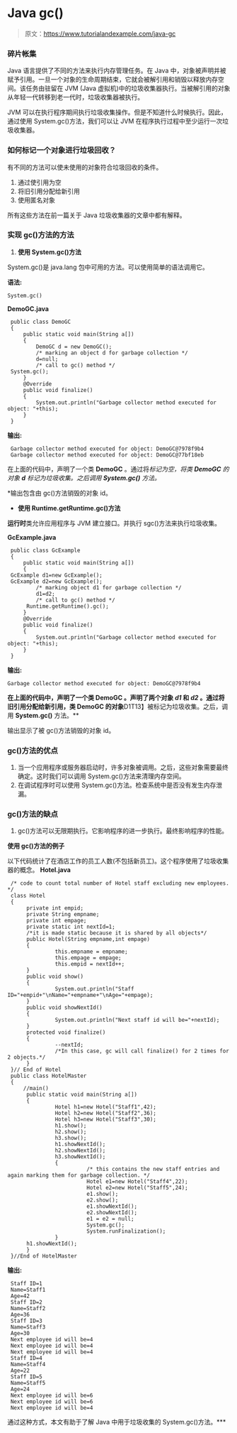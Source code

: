 # Java gc()

> 原文：<https://www.tutorialandexample.com/java-gc>

### 碎片帐集

Java 语言提供了不同的方法来执行内存管理任务。在 Java 中，对象被声明并被赋予引用。一旦一个对象的生命周期结束，它就会被解引用和销毁以释放内存空间。该任务由驻留在 JVM (Java 虚拟机)中的垃圾收集器执行。当被解引用的对象从年轻一代转移到老一代时，垃圾收集器被执行。

JVM 可以在执行程序期间执行垃圾收集操作。但是不知道什么时候执行。因此，通过使用 System.gc()方法，我们可以让 JVM 在程序执行过程中至少运行一次垃圾收集器。

### 如何标记一个对象进行垃圾回收？

有不同的方法可以使未使用的对象符合垃圾回收的条件。

1.  通过使引用为空
2.  将旧引用分配给新引用
3.  使用匿名对象

所有这些方法在前一篇关于 Java 垃圾收集器的文章中都有解释。

### 实现 gc()方法的方法

1.  **使用 System.gc()方法**

System.gc()是 java.lang 包中可用的方法。可以使用简单的语法调用它。

**语法:**

```
System.gc()
```

**DemoGC.java**

```
 public class DemoGC
 {
     public static void main(String a[])
     {     
         DemoGC d = new DemoGC(); 
         /* marking an object d for garbage collection */
         d=null; 
         /* call to gc() method */
 System.gc(); 
     }
     @Override
     public void finalize()
     {
         System.out.println("Garbage collector method executed for object: "+this);
     }
 } 
```

**输出:**

```
 Garbage collector method executed for object: DemoGC@7978f9b4
 Garbage collector method executed for object: DemoGC@77bf18eb 
```

在上面的代码中，声明了一个类 **DemoGC** 。通过将*标记为空，将类 **DemoGC** 的对象 ***d*** 标记为垃圾收集。之后调用 **System.gc()** 方法。*

 *输出包含由 gc()方法销毁的对象 id。

*   **使用 Runtime.getRuntime.gc()方法**

**运行时**类允许应用程序与 JVM 建立接口。并执行 sgc()方法来执行垃圾收集。

**GcExample.java**

```
 public class GcExample
 {
     public static void main(String a[])
     {
 GcExample d1=new GcExample();
 GcExample d2=new GcExample();
         /* marking object d1 for garbage collection */
         d1=d2;
         /* call to gc() method */
      Runtime.getRuntime().gc();
     }
     @Override
     public void finalize()
     {
         System.out.println("Garbage collector method executed for object: "+this);
     }
 } 
```

**输出:**

```
Garbage collector method executed for object: DemoGC@7978f9b4
```

 **在上面的代码中，声明了一个类 **DemoGC** 。声明了两个对象 ***d1*** 和 ***d2*** 。通过将旧引用分配给新引用，类 **DemoGC** 的对象**D1T13】被标记为垃圾收集。之后，调用 **System.gc()** 方法。**

输出显示了被 gc()方法销毁的对象 id。

### gc()方法的优点

1.  当一个应用程序或服务器启动时，许多对象被调用。之后，这些对象需要最终确定。这时我们可以调用 System.gc()方法来清理内存空间。
2.  在调试程序时可以使用 System.gc()方法。检查系统中是否没有发生内存泄漏。

### gc()方法的缺点

1.  gc()方法可以无限期执行。它影响程序的进一步执行。最终影响程序的性能。

**使用 gc()方法的例子**

以下代码统计了在酒店工作的员工人数(不包括新员工)。这个程序使用了垃圾收集器的概念。
**Hotel.java**

```
 /* code to count total number of Hotel staff excluding new employees. */
 class Hotel
 {
      private int empid;
      private String empname;
      private int empage;
      private static int nextId=1;
      /*it is made static because it is shared by all objects*/
      public Hotel(String empname,int empage)
      {
               this.empname = empname;
               this.empage = empage;
               this.empid = nextId++;
      }
      public void show()
      {
               System.out.println("Staff ID="+empid+"\nName="+empname+"\nAge="+empage);
      }
      public void showNextId()
      {
               System.out.println("Next staff id will be="+nextId);
      }
      protected void finalize()
      {
               --nextId;
               /*In this case, gc will call finalize() for 2 times for 2 objects.*/
      }
 }// End of Hotel
 public class HotelMaster
 {
     //main()
      public static void main(String a[])
      {
               Hotel h1=new Hotel("Staff1",42);
               Hotel h2=new Hotel("Staff2",36);
               Hotel h3=new Hotel("Staff3",30);
               h1.show();
               h2.show();
               h3.show();
               h1.showNextId();
               h2.showNextId();
               h3.showNextId();
               {
                         /* this contains the new staff entries and again marking them for garbage collection. */
                         Hotel e1=new Hotel("Staff4",22);    
                         Hotel e2=new Hotel("Staff5",24);
                         e1.show();
                         e2.show();
                         e1.showNextId();
                         e2.showNextId();
                         e1 = e2 = null;
                         System.gc();
                         System.runFinalization();
               }
      h1.showNextId();
      }
 }//End of HotelMaster 
```

**输出:**

```
 Staff ID=1
 Name=Staff1
 Age=42
 Staff ID=2
 Name=Staff2
 Age=36
 Staff ID=3
 Name=Staff3
 Age=30
 Next employee id will be=4
 Next employee id will be=4
 Next employee id will be=4
 Staff ID=4
 Name=Staff4
 Age=22
 Staff ID=5
 Name=Staff5
 Age=24
 Next employee id will be=6
 Next employee id will be=6
 Next employee id will be=4 
```

通过这种方式，本文有助于了解 Java 中用于垃圾收集的 System.gc()方法。***